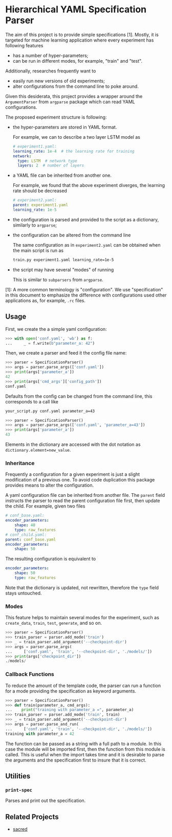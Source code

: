 Hierarchical YAML Specification Parser
======================================

The aim of this project is to provide simple specifications [1]. Mostly, it
is targeted for machine learning application where every experiment has 
following features
- has a number of hyper-parameters;
- can be run in different modes, for example, "train" and "test".

Additionally, researches frequently want to
- easily run new versions of old experiments;
- alter configurations from the command line to poke around.

Given this desiderata, this project provides a wrapper around the 
`ArgumentParser` from `argparse` package which can read YAML configurations.

The proposed experiment structure is following:
- the hyper-parameters are stored in YAML format.

  For example, we can to describe a two layer LSTM model as
  ```yaml
  # experiment1.yaml:
  learning_rate: 1e-4  # the learning rate for training
  network:
    type: LSTM  # network type
    layers: 2  # number of layers
  ```
- a YAML file can be inherited from another one.

  For example, we found that the above experiment diverges, the learning
  rate should be decreased
  ```yaml
  # experiment2.yaml:
  parent: experiment1.yaml
  learning_rate: 1e-5
  ```
- the configuration is parsed and provided to the script as a dictionary,
  similarly to `argparse`;
- the configuration can be altered from the command line

  The same configuration
  as in `experiment2.yaml` can be obtained when the main script is run as
  ```bash
  train.py experiment1.yaml learning_rate=1e-5
  ```
- the script may have several "modes" of running

  This is similar to `subparsers` from `argparse`. 
  
  
[1]: A more common terminology is "configuration". We use "specification" in
     this document to emphasize the difference with configurations used other
     applications as, for example, `.rc` files.

Usage
-----

First, we create the a simple yaml configuration:

```python
>>> with open('conf.yaml', 'wb') as f:
...     _ = f.write(b"parameter_a: 42")
```

Then, we create a parser and feed it the config file name:

```python
>>> parser = SpecificationParser()
>>> args = parser.parse_args(['conf.yaml'])
>>> print(args['parameter_a'])
42
>>> print(args['cmd_args']['config_path'])
conf.yaml
```

Defaults from the config can be changed from the command line,
this corresponds to a call like
```bash
your_script.py conf.yaml parameter_a=43
```

```python
>>> parser = SpecificationParser()
>>> args = parser.parse_args(['conf.yaml', 'parameter_a=43'])
>>> print(args['parameter_a'])
43
```

Elements in the dictionary are accessed with the dot notation as
`dictionary.element=new_value`.

### Inheritance

Frequently a configuration for a given experiment is just a slight
modification of a previous one. To avoid code duplication this package
provides means to alter the configuration.

A yaml configuration file can be inherited from another file. The `parent`
field instructs the parser to read the parent configuration file first,
then update the child. For example, given two files
```yaml
# conf_base.yaml:
encoder_parameters:
    shape: 40
    type: raw_features
# conf_child.yaml:
parent: conf_base.yaml
encoder_parameters:
    shape: 50
```
The resulting configuration is equivalent to
```yaml
encoder_parameters:
    shape: 50
    type: raw_features
```

Note that the dictionary is updated, not rewritten, therefore the `type`
field stays untouched.

### Modes

This feature helps to maintain several modes for the experiment, such
as `create_data`, `train`, `test`, `generate`, and so on.

```python
>>> parser = SpecificationParser()
>>> train_parser = parser.add_mode('train')
>>> _ = train_parser.add_argument('--checkpoint-dir')
>>> args = parser.parse_args(
...     ['conf.yaml', 'train', '--checkpoint-dir', './models/'])
>>> print(args['checkpoint_dir'])
./models/
```

### Callback Functions

To reduce the amount of the template code, the parser can run a function 
for a mode providing the specification as keyword arguments.

```python
>>> parser = SpecificationParser()
>>> def train(parameter_a, cmd_args):
...    print("training with parameter_a =", parameter_a)
>>> train_parser = parser.add_mode('train', train)
>>> _ = train_parser.add_argument('--checkpoint-dir')
>>> args = parser.parse_and_run(
...     ['conf.yaml', 'train', '--checkpoint-dir', './models/'])
training with parameter_a = 42
```

The function can be passed as a string with a full path to a module. In this
case the module will be imported first, then the function from this module is
called. This is useful when the import takes time and it is desirable to parse
the arguments and the specification first to insure that it is correct.

Utilities
---------

### `print-spec`

Parses and print out the specification.

Related Projects
----------------

- [sacred](https://github.com/IDSIA/sacred)
